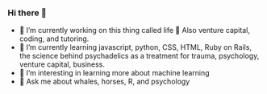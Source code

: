 ### Hi there 👋

<!--
**MichelleModest/MichelleModest** is a ✨ _special_ ✨ repository because its `README.md` (this file) appears on your GitHub profile.

Here are some ideas to get you started:
-->

- 🔭 I’m currently working on this thing called life 🤔 Also venture capital, coding, and tutoring. 
- 🌱 I’m currently learning javascript, python, CSS, HTML, Ruby on Rails, the science behind psychadelics as a treatment for trauma, psychology, venture capital, business. 
- 👯 I’m interesting in learning more about machine learning
- 💬 Ask me about whales, horses, R, and psychology

